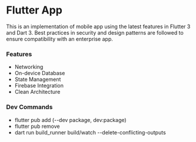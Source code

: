 # Flutter App 
This is an implementation of mobile app using the latest features in Flutter 3 and Dart 3.
Best practices in security and design patterns are followed to ensure compatibility with an enterprise app.

### Features 
* Networking
* On-device Database
* State Management
* Firebase Integration
* Clean Architecture

### Dev Commands
* flutter pub add <package> (--dev package, dev:package)
* flutter pub remove <package>
* dart run build_runner build/watch --delete-conflicting-outputs

